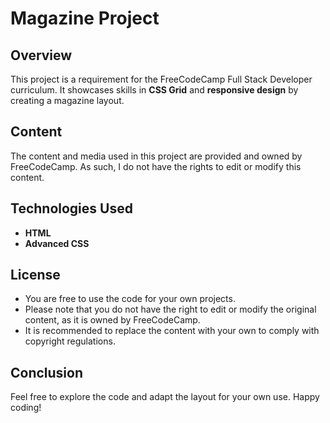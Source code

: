 # Magazine Project

## Overview

This project is a requirement for the FreeCodeCamp Full Stack Developer curriculum. It showcases skills in **CSS Grid** and **responsive design** by creating a magazine layout.

## Content

The content and media used in this project are provided and owned by FreeCodeCamp. As such, I do not have the rights to edit or modify this content. 

## Technologies Used

- **HTML**
- **Advanced CSS**

## License

- You are free to use the code for your own projects.
- Please note that you do not have the right to edit or modify the original content, as it is owned by FreeCodeCamp. 
- It is recommended to replace the content with your own to comply with copyright regulations.

## Conclusion

Feel free to explore the code and adapt the layout for your own use. Happy coding!
